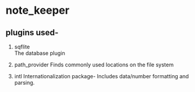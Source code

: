 # note_keeper



## plugins used-

1. sqflite  
   The database plugin
1. path_provider
   Finds commonly used locations on the file system

1. intl
   Internationalization package- Includes data/number formatting and parsing.
   
  

<img  href="https://user-images.githubusercontent.com/40245628/68684068-db89f300-058d-11ea-9584-0b93c75f84fb.png"   width="400" >

<img href="https://user-images.githubusercontent.com/40245628/68684070-ddec4d00-058d-11ea-8363-42d6e5eac4bc.png"  width="400">

<img href="https://user-images.githubusercontent.com/40245628/68684074-df1d7a00-058d-11ea-8bbe-23a51f4ca326.png"  width="400">

<img href="https://user-images.githubusercontent.com/40245628/68684078-e17fd400-058d-11ea-87ad-00815ba06e13.png"  width="400">
